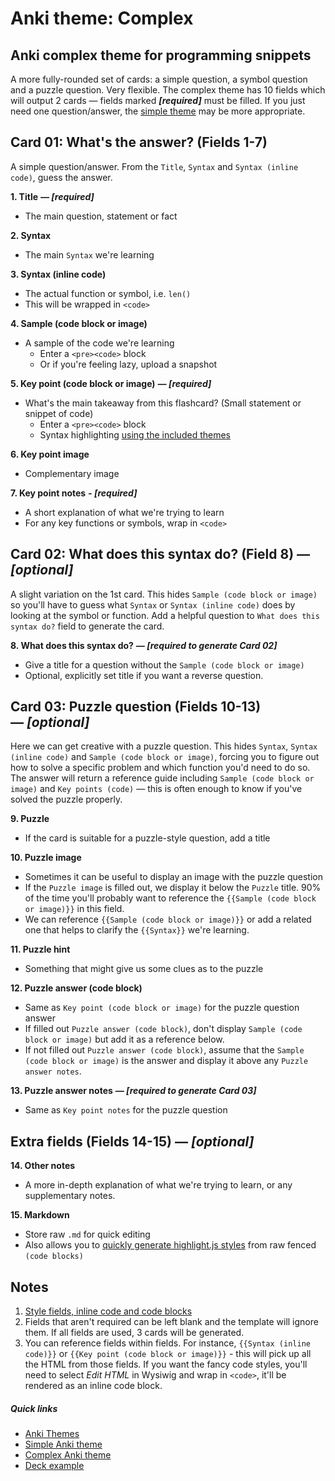 # Anki theme: Complex
## Anki complex theme for programming snippets

A more fully-rounded set of cards: a simple question, a symbol question and a puzzle question. Very flexible. The complex theme has 10 fields which will output 2 cards — fields marked ***[required]*** must be filled. If you just need one question/answer, the [simple theme](../simple/README.md) may be more appropriate.



## Card 01: What's the answer? (Fields 1-7)

A simple question/answer. From the `Title`, `Syntax` and `Syntax (inline code)`, guess the answer.

**1. Title** ***— [required]***

- The main question, statement or fact

**2. Syntax**

- The main `Syntax` we're learning

**3. Syntax (inline code)**

- The actual function or symbol, i.e. `len()`
- This will be wrapped in `<code>`

**4. Sample (code block or image)**

- A sample of the code we're learning
  - Enter a `<pre><code>` block
  - Or if you're feeling lazy, upload a snapshot

**5. Key point (code block or image)**  ***— [required]***

- What's the main takeaway from this flashcard? (Small statement or snippet of code)
  - Enter a `<pre><code>` block
  - Syntax highlighting [using the included themes](../styles/README.md)

**6. Key point image**

- Complementary image

**7. Key point notes** ***- [required]***

- A short explanation of what we're trying to learn
- For any key functions or symbols, wrap in `<code>`



## Card 02: What does this syntax do? (Field 8) *— [optional]*

A slight variation on the 1st card. This hides `Sample (code block or image)` so you'll have to guess what `Syntax` or `Syntax (inline code)` does by looking at the symbol or function. Add a helpful question to `What does this syntax do?` field to generate the card.

**8. What does this syntax do?** ***— [required to generate Card 02]***

- Give a title for a question without the `Sample (code block or image)`
- Optional, explicitly set title if you want a reverse question.



## Card 03: Puzzle question (Fields 10-13) *— [optional]*

Here we can get creative with a puzzle question. This hides `Syntax`, `Syntax (inline code)` and `Sample (code block or image)`, forcing you to figure out how to solve a specific problem and which function you'd need to do so. The answer will return a reference guide including `Sample (code block or image)` and `Key points (code)` — this is often enough to know if you've solved the puzzle properly.

**9. Puzzle** 

- If the card is suitable for a puzzle-style question, add a title

**10. Puzzle image**

- Sometimes it can be useful to display an image with the puzzle question
- If the `Puzzle image` is filled out, we display it below the `Puzzle` title. 90% of the time you'll probably want to reference the `{{Sample (code block or image)}}` in this field.
- We can reference `{{Sample (code block or image)}}` or add a related one that helps to clarify the `{{Syntax}}` we're learning.

**11. Puzzle hint**

- Something that might give us some clues as to the puzzle

**12. Puzzle answer (code block)**

- Same as `Key point (code block or image)` for the puzzle question answer
- If filled out `Puzzle answer (code block)`, don't display `Sample (code block or image)` but add it as a reference below.
- If not filled out `Puzzle answer (code block)`, assume that the `Sample (code block or image)` is the answer and display it above any `Puzzle answer notes`.

**13. Puzzle answer notes** ***— [required to generate Card 03]***

- Same as `Key point notes` for the puzzle question



## Extra fields (Fields 14-15) *— [optional]*

**14. Other notes**

- A more in-depth explanation of what we're trying to learn, or any supplementary notes.

**15. Markdown**

- Store raw `.md` for quick editing
- Also allows you to [quickly generate highlight.js styles](../styles/README.md) from raw fenced `(code blocks)`




## Notes

1. [Style fields, inline code and code blocks](../styles/README.md)
2. Fields that aren't required can be left blank and the template will ignore them. If all fields are used, 3 cards will be generated.
3. You can reference fields within fields. For instance, `{{Syntax (inline code)}}` or `{{Key point (code block or image)}}` - this will pick up all the HTML from those fields. If you want the fancy code styles, you'll need to select *Edit HTML* in Wysiwig and wrap in `<code>`, it'll be rendered as an inline code block.


##### Quick links

- [Anki Themes](../../README.md)
- [Simple Anki theme](../simple/README.md)
- [Complex Anki theme](../complex/README.md)
- [Deck example](../../deck/README.md)
